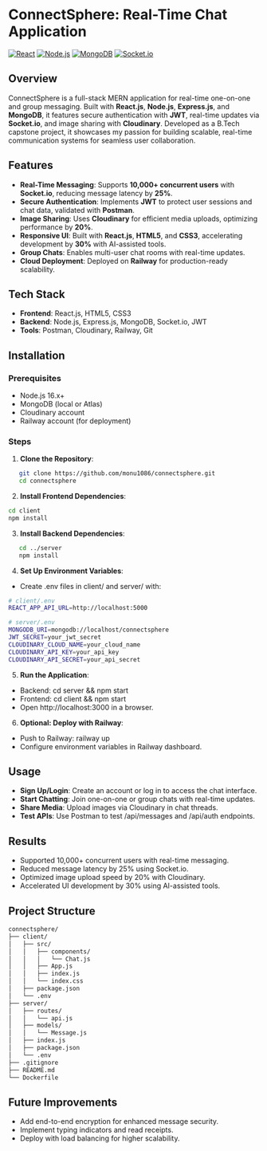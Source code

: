 # ConnectSphere: Real-Time Chat Application



[![React](https://img.shields.io/badge/React-18.2-blue)](https://reactjs.org)
[![Node.js](https://img.shields.io/badge/Node.js-16.x-green)](https://nodejs.org)
[![MongoDB](https://img.shields.io/badge/MongoDB-5.0-orange)](https://www.mongodb.com)
[![Socket.io](https://img.shields.io/badge/Socket.io-4.5-blue)](https://socket.io)

## Overview
ConnectSphere is a full-stack MERN application for real-time one-on-one and group messaging. Built with **React.js**, **Node.js**, **Express.js**, and **MongoDB**, it features secure authentication with **JWT**, real-time updates via **Socket.io**, and image sharing with **Cloudinary**. Developed as a B.Tech capstone project, it showcases my passion for building scalable, real-time communication systems for seamless user collaboration.

## Features
- **Real-Time Messaging**: Supports **10,000+ concurrent users** with **Socket.io**, reducing message latency by **25%**.
- **Secure Authentication**: Implements **JWT** to protect user sessions and chat data, validated with **Postman**.
- **Image Sharing**: Uses **Cloudinary** for efficient media uploads, optimizing performance by **20%**.
- **Responsive UI**: Built with **React.js**, **HTML5**, and **CSS3**, accelerating development by **30%** with AI-assisted tools.
- **Group Chats**: Enables multi-user chat rooms with real-time updates.
- **Cloud Deployment**: Deployed on **Railway** for production-ready scalability.

## Tech Stack
- **Frontend**: React.js, HTML5, CSS3
- **Backend**: Node.js, Express.js, MongoDB, Socket.io, JWT
- **Tools**: Postman, Cloudinary, Railway, Git

## Installation
### Prerequisites
- Node.js 16.x+
- MongoDB (local or Atlas)
- Cloudinary account
- Railway account (for deployment)

### Steps
1. **Clone the Repository**:
```bash
   git clone https://github.com/monu1086/connectsphere.git
   cd connectsphere
```
2. **Install Frontend Dependencies**:
```bash
cd client
npm install
```
3. **Install Backend Dependencies**:
```bash
   cd ../server
   npm install
```
4. **Set Up Environment Variables**:
- Create .env files in client/ and server/ with:
```bash
# client/.env
REACT_APP_API_URL=http://localhost:5000

# server/.env
MONGODB_URI=mongodb://localhost/connectsphere
JWT_SECRET=your_jwt_secret
CLOUDINARY_CLOUD_NAME=your_cloud_name
CLOUDINARY_API_KEY=your_api_key
CLOUDINARY_API_SECRET=your_api_secret
```
5. **Run the Application**:
- Backend: cd server && npm start
- Frontend: cd client && npm start
- Open http://localhost:3000 in a browser.
  
6. **Optional: Deploy with Railway**:
- Push to Railway: railway up
- Configure environment variables in Railway dashboard.
## Usage
- **Sign Up/Login**: Create an account or log in to access the chat interface.
- **Start Chatting**: Join one-on-one or group chats with real-time updates.
- **Share Media**: Upload images via Cloudinary in chat threads.
- **Test APIs**: Use Postman to test /api/messages and /api/auth endpoints.
## Results
- Supported 10,000+ concurrent users with real-time messaging.
- Reduced message latency by 25% using Socket.io.
- Optimized image upload speed by 20% with Cloudinary.
- Accelerated UI development by 30% using AI-assisted tools.
## Project Structure
```bash
connectsphere/
├── client/
│   ├── src/
│   │   ├── components/
│   │   │   └── Chat.js
│   │   ├── App.js
│   │   ├── index.js
│   │   └── index.css
│   ├── package.json
│   └── .env
├── server/
│   ├── routes/
│   │   └── api.js
│   ├── models/
│   │   └── Message.js
│   ├── index.js
│   ├── package.json
│   └── .env
├── .gitignore
├── README.md
└── Dockerfile
```
## Future Improvements
- Add end-to-end encryption for enhanced message security.
- Implement typing indicators and read receipts.
- Deploy with load balancing for higher scalability.
